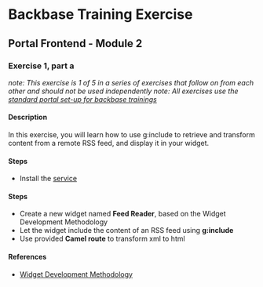 # Backbase Training Exercise

## Portal Frontend - Module 2

### Exercise 1, part a

_note: This exercise is 1 of 5 in a series of exercises that follow on from each other and should not be used independently_
_note: All exercises use the [standard portal set-up for backbase trainings](https://my.backbase.com/resources/how-to-guides/getting-your-first-launchpad-based-portal-set-up/)_

#### Description

In this exercise, you will learn how to use g:include to retrieve and transform content from a remote RSS feed, and display it in your widget.

#### Steps

 - Install the [service](../../training-fe-module-02/feed-service-module/)

#### Steps

 - Create a new widget named **Feed Reader**, based on the Widget Development Methodology
 - Let the widget include the content of an RSS feed using **g:include**
 - Use provided **Camel route** to transform xml to html

#### References

 - [Widget Development Methodology](https://github.com/Backbase/methodology-widget-development)

